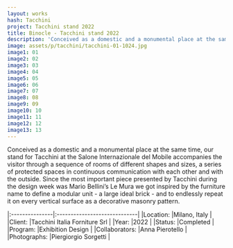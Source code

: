 ```yaml
---
layout: works
hash: Tacchini
project: Tacchini stand 2022
title: Binocle - Tacchini stand 2022
description: 'Conceived as a domestic and a monumental place at the same time, our stand for Tacchini at the Salone Internazionale del Mobile accompanies the visitor through a sequence of rooms of different shapes and sizes...'
image: assets/p/tacchini/tacchini-01-1024.jpg
image1: 01
image2: 02
image3: 03
image4: 04
image5: 05
image6: 06
image7: 07
image8: 08
image9: 09
image10: 10
image11: 11
image12: 12
image13: 13
---
```


Conceived as a domestic and a monumental place at the same time, our stand for Tacchini at the Salone Internazionale del Mobile accompanies the visitor through a sequence of rooms of different shapes and sizes, a series of protected spaces in continuous communication with each other and with the outside. Since the most important piece presented by Tacchini during the design week was Mario Bellini’s Le Mura we got inspired by the furniture name to define a modular unit - a large ideal brick - and to endlessly repeat it on every vertical surface as a decorative masonry pattern.

|:---------------|:-----------------------------|
|Location: |Milano, Italy |
|Client: |Tacchini Italia Forniture Srl |
|Year: |2022 |
|Status: |Completed |
|Program: |Exhibition Design |
|Collaborators: |Anna Pierotello |
|Photographs: |Piergiorgio Sorgetti |
